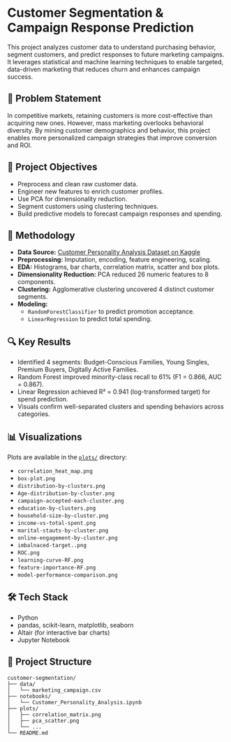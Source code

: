 # Customer Segmentation & Campaign Response Prediction

This project analyzes customer data to understand purchasing behavior, segment customers, and predict responses to future marketing campaigns. It leverages statistical and machine learning techniques to enable targeted, data-driven marketing that reduces churn and enhances campaign success.

## 📌 Problem Statement

In competitive markets, retaining customers is more cost-effective than acquiring new ones. However, mass marketing overlooks behavioral diversity. By mining customer demographics and behavior, this project enables more personalized campaign strategies that improve conversion and ROI.

## 🎯 Project Objectives

- Preprocess and clean raw customer data.
- Engineer new features to enrich customer profiles.
- Use PCA for dimensionality reduction.
- Segment customers using clustering techniques.
- Build predictive models to forecast campaign responses and spending.

## 🧠 Methodology

- **Data Source:** [Customer Personality Analysis Dataset on Kaggle](https://www.kaggle.com/datasets/imakash3011/customer-personality-analysis)
- **Preprocessing:** Imputation, encoding, feature engineering, scaling.
- **EDA:** Histograms, bar charts, correlation matrix, scatter and box plots.
- **Dimensionality Reduction:** PCA reduced 26 numeric features to 8 components.
- **Clustering:** Agglomerative clustering uncovered 4 distinct customer segments.
- **Modeling:**
  - `RandomForestClassifier` to predict promotion acceptance.
  - `LinearRegression` to predict total spending.

## 🔍 Key Results

- Identified 4 segments: Budget-Conscious Families, Young Singles, Premium Buyers, Digitally Active Families.
- Random Forest improved minority-class recall to 61% (F1 = 0.866, AUC = 0.867).
- Linear Regression achieved R² = 0.941 (log-transformed target) for spend prediction.
- Visuals confirm well-separated clusters and spending behaviors across categories.

## 📊 Visualizations

Plots are available in the [`plots/`](plots/) directory:

- `correlation_heat_map.png`
- `box-plot.png`
- `distribution-by-clusters.png`
- `Age-distribution-by-cluster.png`
- `campaign-accepted-each-cluster.png`
- `education-by-clusters.png`
- `household-size-by-cluster.png`
- `income-vs-total-spent.png`
- `marital-stauts-by-cluster.png`
- `online-engagement-by-cluster.png`
- `imbalnaced-target..png`
- `ROC.png`
- `learning-curve-RF.png`
- `feature-importance-RF.png`
- `model-performance-comparison.png`

## 🛠️ Tech Stack

- Python
- pandas, scikit-learn, matplotlib, seaborn
- Altair (for interactive bar charts)
- Jupyter Notebook

## 📁 Project Structure

```text
customer-segmentation/
├── data/
│   └── marketing_campaign.csv
├── notebooks/
│   └── Customer_Personality_Analysis.ipynb
├── plots/
│   ├── correlation_matrix.png
│   ├── pca_scatter.png
│   └── ...
└── README.md
```

